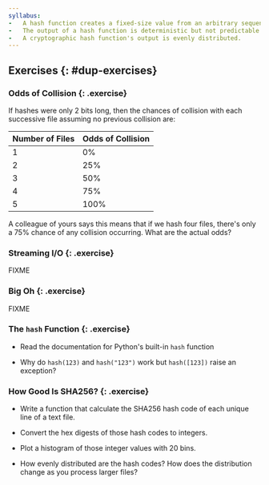 ```yaml
---
syllabus:
-   A hash function creates a fixed-size value from an arbitrary sequence of bytes.
-   The output of a hash function is deterministic but not predictable.
-   A cryptographic hash function's output is evenly distributed.
---
```


## Exercises {: #dup-exercises}

### Odds of Collision {: .exercise}

If hashes were only 2 bits long,
then the chances of collision with each successive file
assuming no previous collision are:

| Number of Files | Odds of Collision |
| --------------- | ----------------- |
| 1               | 0%                |
| 2               | 25%               |
| 3               | 50%               |
| 4               | 75%               |
| 5               | 100%              |

A colleague of yours says this means that if we hash four files,
there's only a 75% chance of any collision occurring.
What are the actual odds?

### Streaming I/O {: .exercise}

FIXME

### Big Oh {: .exercise}

FIXME

###  The `hash` Function {: .exercise}

-   Read the documentation for Python's built-in `hash` function

-   Why do `hash(123)` and `hash("123")` work but `hash([123])` raise an exception?

### How Good Is SHA256? {: .exercise}

-   Write a function that calculate the SHA256 hash code
    of each unique line of a text file.

-   Convert the hex digests of those hash codes to integers.

-   Plot a histogram of those integer values with 20 bins.

-   How evenly distributed are the hash codes?
    How does the distribution change as you process larger files?
